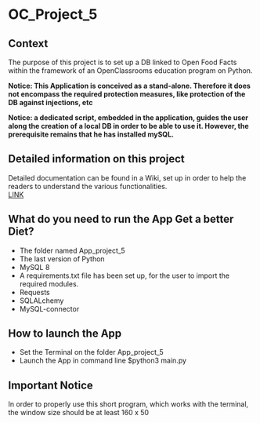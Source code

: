 # OC_Project_5

## Context
The purpose of this project is to set up a DB linked to Open Food Facts within 
the framework of an OpenClassrooms education program on Python.

**Notice: This Application is conceived as a stand-alone.
Therefore it does not encompass the required protection measures,
like protection of the DB against injections, etc**

**Notice: a dedicated script, embedded in the application, 
guides the user along the creation of a local DB in order to be able to use it. 
However, the prerequisite remains that he has installed mySQL.**

## Detailed information on this project
Detailed documentation can be found in a Wiki, set up in order to help the readers 
to understand the various functionalities.  
[LINK](https://github.com/Fabrice-64/OC_Project_5/wiki)

## What do you need to run the App Get a better Diet?
* The folder named App_project_5
* The last version of Python
* MySQL 8
* A requirements.txt file has been set up, for the user to import the required
modules.
* Requests
* SQLALchemy
* MySQL-connector

## How to launch the App
* Set the Terminal on the folder App_project_5
* Launch the App in command line $python3 main.py

## Important Notice
In order to properly use this short program, which works with the terminal, 
the window size should be at least 160 x 50
